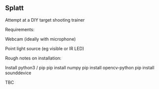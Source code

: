 ## Splatt

Attempt at a DIY target shooting trainer

Requirements:

Webcam (ideally with microphone)

Point light source (eg visible or IR LED)

Rough notes on installation:

Install  python3 / pip
pip install numpy
pip install opencv-python
pip install sounddevice

TBC
